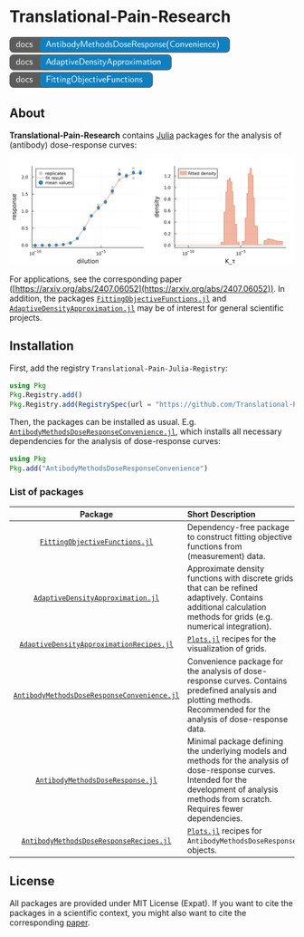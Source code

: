 # Translational-Pain-Research


[<img src="AntibodyMethodsDoseResponse-docs.svg" style="height: 2em;">](https://Translational-Pain-Research.github.io/AntibodyMethodsDoseResponse-documentation/)
[<img src="AdaptiveDensityApproximation-docs.svg" style="height: 2em;">](https://Translational-Pain-Research.github.io/AdaptiveDensityApproximation-documentation/)
[<img src="FittingObjectiveFunctions-docs.svg" style="height: 2em;">](https://Translational-Pain-Research.github.io/FittingObjectiveFunctions-documentation/)



## About

**Translational-Pain-Research** contains [Julia](https://julialang.org/) packages for the analysis of (antibody) dose-response curves: 

![](example.svg)

For applications, see the corresponding paper ([https://arxiv.org/abs/2407.06052](https://arxiv.org/abs/2407.06052)). In addition, the packages [`FittingObjectiveFunctions.jl`](https://github.com/Translational-Pain-Research/FittingObjectiveFunctions.jl) and [`AdaptiveDensityApproximation.jl`](https://github.com/Translational-Pain-Research/AdaptiveDensityApproximation.jl) may be of interest for general scientific projects.



## Installation


First, add the registry `Translational-Pain-Julia-Registry`:

```julia
using Pkg
Pkg.Registry.add()
Pkg.Registry.add(RegistrySpec(url = "https://github.com/Translational-Pain-Research/Translational-Pain-Julia-Registry"))
```

Then, the packages can be installed as usual. E.g. [`AntibodyMethodsDoseResponseConvenience.jl`](https://github.com/Translational-Pain-Research/AntibodyMethodsDoseResponseConvenience.jl), which installs all necessary dependencies for the analysis of dose-response curves:

```julia
using Pkg
Pkg.add("AntibodyMethodsDoseResponseConvenience")
```

### List of packages

| Package | Short Description |
| :------: | :-------- |
| [`FittingObjectiveFunctions.jl`](https://github.com/Translational-Pain-Research/FittingObjectiveFunctions.jl) | Dependency-free package to construct fitting objective functions from (measurement) data. |
| [`AdaptiveDensityApproximation.jl`](https://github.com/Translational-Pain-Research/AdaptiveDensityApproximation.jl) | Approximate density functions with discrete grids that can be refined adaptively. Contains additional calculation methods for grids (e.g. numerical integration). |
| [`AdaptiveDensityApproximationRecipes.jl`](https://github.com/Translational-Pain-Research/AdaptiveDensityApproximationRecipes.jl) | [`Plots.jl`](https://docs.juliaplots.org/stable/) recipes for the visualization of grids. |
| [`AntibodyMethodsDoseResponseConvenience.jl`](https://github.com/Translational-Pain-Research/AntibodyMethodsDoseResponseConvenience.jl) | Convenience package for the analysis of dose-response curves. Contains predefined analysis and plotting methods. Recommended for the analysis of dose-response data. |
| [`AntibodyMethodsDoseResponse.jl`](https://github.com/Translational-Pain-Research/AntibodyMethodsDoseResponse.jl) | Minimal package defining the underlying models and methods for the analysis of dose-response curves. Intended for the development of analysis methods from scratch. Requires fewer dependencies. |
| [`AntibodyMethodsDoseResponseRecipes.jl`](https://github.com/Translational-Pain-Research/AntibodyMethodsDoseResponseRecipes.jl) |  [`Plots.jl`](https://docs.juliaplots.org/stable/) recipes for `AntibodyMethodsDoseResponse` objects. |


## License

All packages are provided under MIT License (Expat). If you want to cite the packages in a scientific context, you might also want to cite the corresponding [paper](https://arxiv.org/abs/2407.06052).